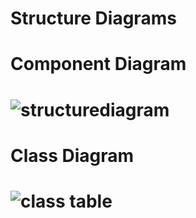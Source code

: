 # Structure Diagrams
# Component Diagram   

# ![structurediagram](https://user-images.githubusercontent.com/63248297/143031329-d5594047-e3bf-4d31-87ef-9e83bba51f4d.JPG)


  
# Class Diagram  
# ![class table](https://user-images.githubusercontent.com/63248297/143068692-ea08798c-f491-4419-a6f0-ab3057a89d39.JPG)




